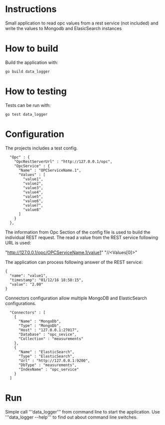 Instructions
============
Small application to read opc values from a rest service (not included) and write
the values to Mongodb and ElasicSearch instances

How to build
============
Build the application with:
```
go build data_logger
```
How to testing
==============
Tests can be run with:
```
go test data_logger
```
Configuration
=======================
The projects includes a test config.
```
  "Opc" : {
    "OpcRestServerUrl" : "http://127.0.0.1/opc",
    "OpcService" : {
      "Name" : "OPCServiceName.1",
      "Values" : [
        "value1",
        "value2",
        "value3",
        "value4",
        "value5",
        "value6",
        "value7",
        "value8"
      ]
    }
  },
```
The information from Opc Section of the config file is used to build the individual
REST request.
The read a value from the REST service following URL is used:

"http://127.0.0.1/opc/OPCServiceName.1/value1"
"<OpcRestServerUrl>/<Name>/<Values[0]>"

The application can process following answer of the REST service:
```
{
  "name": "value1",
  "timestamp": "01/12/16 18:58:15",
  "value": "2.00"
}
```

Connectors configuration allow multiple MongoDB and ElasticSearch configurations.
```
  "Connectors" : [
    {
      "Name" : "MongoDb",
      "Type" : "MongoDb",
      "Host" : "127.0.0.1:27017",
      "Database" : "opc_sevice",
      "Collection" : "measurements"
    },
    {
      "Name" : "ElasticSearch",
      "Type" : "ElasticSearch",
      "Url" : "http://127.0.0.1:9200",
      "DbType" : "measurements",
      "IndexName" : "opc_service"
    }
  ]
```
Run
===
Simple call '''data_logger''' from command line to start the application. Use '''data_logger --help''' to find out about command line switches.
